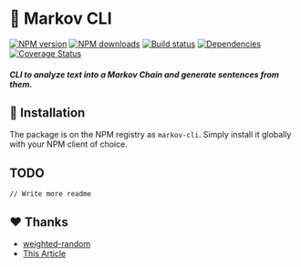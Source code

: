 # 💬 Markov CLI
[![NPM version](https://img.shields.io/npm/v/markov-cli.svg?maxAge=3600)](https://www.npmjs.com/package/markov-cli)
[![NPM downloads](https://img.shields.io/npm/dt/markov-cli.svg?maxAge=3600)](https://www.npmjs.com/package/markov-cli)
[![Build status](https://travis-ci.com/lolPants/markov-cli.svg)](https://travis-ci.com/lolPants/markov-cli)
[![Dependencies](https://img.shields.io/david/lolpants/markov-cli.svg?maxAge=3600)](https://david-dm.org/lolpants/markov-cli)
[![Coverage Status](https://coveralls.io/repos/github/lolPants/markov-cli/badge.svg?branch=master)](https://coveralls.io/github/lolPants/markov-cli?branch=master)

##### CLI to analyze text into a Markov Chain and generate sentences from them.

## 💾 Installation
The package is on the NPM registry as `markov-cli`. Simply install it globally with your NPM client of choice.

## TODO
`// Write more readme`

## ❤ Thanks
* [weighted-random](https://www.npmjs.com/package/weighted-random)
* [This Article](https://hackernoon.com/automated-text-generator-using-markov-chain-de999a41e047)
